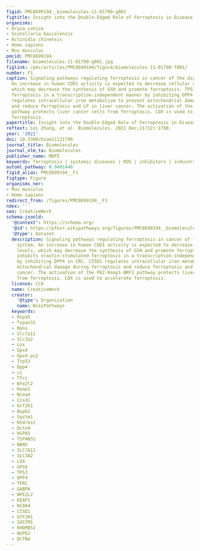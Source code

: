 ```yaml
---
figid: PMC8699194__biomolecules-11-01790-g001
figtitle: Insight into the Double-Edged Role of Ferroptosis in Disease
organisms:
- Oryza sativa
- Scutellaria baicalensis
- Actinidia chinensis
- Homo sapiens
- Mus musculus
pmcid: PMC8699194
filename: biomolecules-11-01790-g001.jpg
figlink: /pmc/articles/PMC8699194/figure/biomolecules-11-01790-f001/
number: F1
caption: Signaling pathways regulating ferroptosis in cancer of the digestive system.
  An increase in human CDO1 activity is expected to decrease cellular cysteine levels,
  which may decrease the synthesis of GSH and promote ferroptosis. TP53 inhibits erastin-stimulated
  ferroptosis in a transcription-independent manner by inhibiting DPP4 in CRC. CISD1
  regulates intracellular iron metabolism to prevent mitochondrial damage during ferroptosis
  and reduce ferroptosis and LP in liver cancer. The activation of the P62-Keap1-NRF2
  pathway protects liver cancer cells from ferroptosis. LOX is used to accelerate
  ferroptosis.
papertitle: Insight into the Double-Edged Role of Ferroptosis in Disease.
reftext: Lei Zhang, et al. Biomolecules. 2021 Dec;11(12):1790.
year: '2021'
doi: 10.3390/biom11121790
journal_title: Biomolecules
journal_nlm_ta: Biomolecules
publisher_name: MDPI
keywords: ferroptosis | systemic diseases | ROS | inhibitors | inducers
automl_pathway: 0.9401448
figid_alias: PMC8699194__F1
figtype: Figure
organisms_ner:
- Mus musculus
- Homo sapiens
redirect_from: /figures/PMC8699194__F1
ndex: ''
seo: CreativeWork
schema-jsonld:
  '@context': https://schema.org/
  '@id': https://pfocr.wikipathways.org/figures/PMC8699194__biomolecules-11-01790-g001.html
  '@type': Dataset
  description: Signaling pathways regulating ferroptosis in cancer of the digestive
    system. An increase in human CDO1 activity is expected to decrease cellular cysteine
    levels, which may decrease the synthesis of GSH and promote ferroptosis. TP53
    inhibits erastin-stimulated ferroptosis in a transcription-independent manner
    by inhibiting DPP4 in CRC. CISD1 regulates intracellular iron metabolism to prevent
    mitochondrial damage during ferroptosis and reduce ferroptosis and LP in liver
    cancer. The activation of the P62-Keap1-NRF2 pathway protects liver cancer cells
    from ferroptosis. LOX is used to accelerate ferroptosis.
  license: CC0
  name: CreativeWork
  creator:
    '@type': Organization
    name: WikiPathways
  keywords:
  - Hspa5
  - Tspan31
  - Nans
  - Slc7a11
  - Slc3a2
  - Lox
  - Gpx4
  - Gpx4-ps2
  - Trp53
  - Dpp4
  - ci
  - Tfrc
  - Nfe2l2
  - Keap1
  - Ncoa4
  - Cisd1
  - Gtf2h1
  - Nup62
  - Sqstm1
  - Khdrbs1
  - Dctn4
  - HSPA5
  - TSPAN31
  - NANS
  - SLC7A11
  - SLC3A2
  - LOX
  - GPX4
  - TP53
  - DPP4
  - TFRC
  - GABPA
  - NFE2L2
  - KEAP1
  - NCOA4
  - CISD1
  - GTF2H1
  - SQSTM1
  - KHDRBS1
  - NUP62
  - DCTN4
---
```

